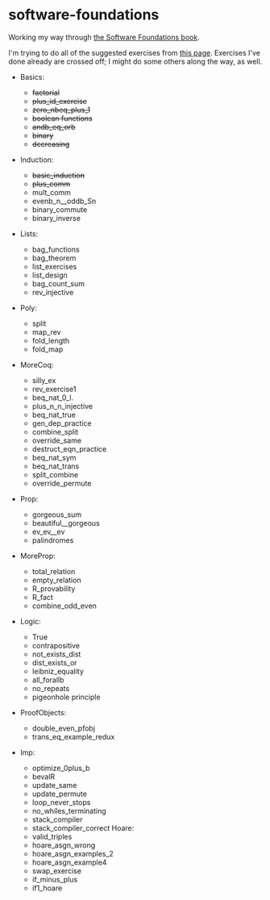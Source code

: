 software-foundations
====================

Working my way through [the Software Foundations
book](http://www.cis.upenn.edu/~bcpierce/sf/).

I'm trying to do all of the suggested exercises from [this
page](http://web.cecs.pdx.edu/~apt/coq_hints.html). Exercises I've
done already are crossed off; I might do some others along the way, as
well.


   * Basics:
      * ~~factorial~~
      * ~~plus_id_exercise~~
      * ~~zero_nbeq_plus_1~~
      * ~~boolean functions~~
      * ~~andb_eq_orb~~
      * ~~binary~~
      * ~~decreasing~~

  * Induction:
      * ~~basic_induction~~
      * ~~plus_comm~~
      * mult_comm
      * evenb_n__oddb_Sn
      * binary_commute
      * binary_inverse 

  * Lists:
      * bag_functions
      * bag_theorem
      * list_exercises
      * list_design
      * bag_count_sum
      * rev_injective 

  * Poly:
      * split
      * map_rev
      * fold_length
      * fold_map 

  * MoreCoq:
      * silly_ex
      * rev_exercise1
      * beq_nat_0_l.
      * plus_n_n_injective
      * beq_nat_true
      * gen_dep_practice
      * combine_split
      * override_same
      * destruct_eqn_practice
      * beq_nat_sym
      * beq_nat_trans
      * split_combine
      * override_permute 

  * Prop:
      * gorgeous_sum
      * beautiful__gorgeous
      * ev_ev__ev
      * palindromes 

  * MoreProp:
      * total_relation
      * empty_relation
      * R_provability
      * R_fact
      * combine_odd_even 

  * Logic:
      * True
      * contrapositive
      * not_exists_dist
      * dist_exists_or
      * leibniz_equality
      * all_forallb
      * no_repeats
      * pigeonhole principle 

  * ProofObjects:
      * double_even_pfobj
      * trans_eq_example_redux 

  * Imp:
      * optimize_0plus_b
      * bevalR
      * update_same
      * update_permute
      * loop_never_stops
      * no_whiles_terminating
      * stack_compiler
      * stack_compiler_correct Hoare:
      * valid_triples
      * hoare_asgn_wrong
      * hoare_asgn_examples_2
      * hoare_asgn_example4
      * swap_exercise
      * if_minus_plus
      * if1_hoare 
